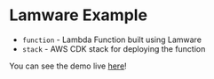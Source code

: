 # Lamware Example

- `function` - Lambda Function built using Lamware
- `stack` - AWS CDK stack for deploying the function

You can see the demo live [here](https://lamware-example.tnotifier.app)!
